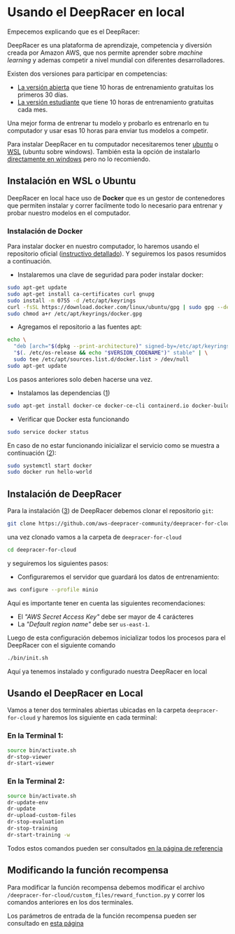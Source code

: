 # Usando el DeepRacer en local

Empecemos explicando que es el DeepRacer:

DeepRacer es una plataforma de aprendizaje, competencia y diversión creada por Amazon AWS, que nos permite aprender sobre _machine learning_ y ademas competir a nivel mundial con diferentes desarrolladores. 

Existen dos versiones para participar en competencias:

- [La versión abierta](https://deepracer.com) que tiene 10 horas de entrenamiento gratuitas los primeros 30 días.
- [La versión estudiante](https://student.deepracer.com) que tiene 10 horas de entrenamiento gratuitas cada mes. 

Una mejor forma de entrenar tu modelo y probarlo es entrenarlo en tu computador y usar esas 10 horas para enviar tus modelos a competir. 

Para instalar DeepRacer en tu computador necesitaremos tener [ubuntu](https://aws-deepracer-community.github.io/deepracer-for-cloud/installation.html) o [WSL](https://aws-deepracer-community.github.io/deepracer-for-cloud/windows.html) (ubuntu sobre windows). También esta la opción de instalarlo [directamente en windows](https://github.com/PhoenixDai/deepracer-windows) pero no lo recomiendo. 

## Instalación en WSL o Ubuntu

DeepRacer en local hace uso de **Docker** que es un gestor de contenedores que permiten instalar y correr facilmente todo lo necesario para entrenar y probar nuestro modelos en el computador. 

### Instalación de Docker

Para instalar docker en nuestro computador, lo haremos usando el repositorio oficial ([instructivo detallado](https://docs.docker.com/engine/install/ubuntu/#install-using-the-repository)). Y seguiremos los pasos resumidos a continuación.

- Instalaremos una clave de seguridad para poder instalar docker:

```sh
sudo apt-get update
sudo apt-get install ca-certificates curl gnupg
sudo install -m 0755 -d /etc/apt/keyrings
curl -fsSL https://download.docker.com/linux/ubuntu/gpg | sudo gpg --dearmor -o /etc/apt/keyrings/docker.gpg
sudo chmod a+r /etc/apt/keyrings/docker.gpg
```

- Agregamos el repositorio a las fuentes apt:

```sh
echo \
  "deb [arch="$(dpkg --print-architecture)" signed-by=/etc/apt/keyrings/docker.gpg] https://download.docker.com/linux/ubuntu \
  "$(. /etc/os-release && echo "$VERSION_CODENAME")" stable" | \
  sudo tee /etc/apt/sources.list.d/docker.list > /dev/null
sudo apt-get update
```

Los pasos anteriores solo deben hacerse una vez.

- Instalamos las dependencias ([1])

[1]:https://aws-deepracer-community.github.io/deepracer-for-cloud/windows.html "Instalación de DeepRacer en Windows"

```sh
sudo apt-get install docker-ce docker-ce-cli containerd.io docker-buildx-plugin docker-compose-plugin jq awscli python3-boto3 docker-compose -y
```

- Verificar que Docker esta funcionando

```sh
sudo service docker status
```

En caso de no estar funcionando inicializar el servicio como se muestra a continuación ([2]):

[2]: https://stackoverflow.com/questions/44678725/cannot-connect-to-the-docker-daemon-at-unix-var-run-docker-sock-is-the-docker "Solucionando el servicio de docker"

```sh
sudo systemctl start docker 
sudo docker run hello-world
```

## Instalación de DeepRacer

Para la instalación ([3]) de DeepRacer debemos clonar el repositorio `git`:

[3]: <https://aws-deepracer-community.github.io/deepracer-for-cloud/installation.html> "Instalación general de DeepRacer"

```sh
git clone https://github.com/aws-deepracer-community/deepracer-for-cloud.git
```

una vez clonado vamos a la carpeta de `deepracer-for-cloud`

```sh
cd deepracer-for-cloud
```

y seguiremos los siguientes pasos: 

- Configuraremos el servidor que guardará los datos de entrenamiento:

```sh
aws configure --profile minio
```

Aquí es importante tener en cuenta las siguientes recomendaciones:

- El _"AWS Secret Access Key"_ debe ser mayor de 4 carácteres
- La _"Default region name"_ debe ser `us-east-1`.

Luego de esta configuración debemos inicializar todos los procesos para el DeepRacer con el siguiente comando

```sh
./bin/init.sh
```

Aquí ya tenemos instalado y configurado nuestra DeepRacer en local

## Usando el DeepRacer en Local

Vamos a tener dos terminales abiertas ubicadas en la carpeta `deepracer-for-cloud` y haremos los siguiente en cada terminal:

### En la Terminal 1:

```sh
source bin/activate.sh
dr-stop-viewer
dr-start-viewer
```

### En la Terminal 2:

```sh
source bin/activate.sh
dr-update-env
dr-update
dr-upload-custom-files
dr-stop-evaluation
dr-stop-training
dr-start-training -w
```

Todos estos comandos pueden ser consultados [en la página de referencia](https://aws-deepracer-community.github.io/deepracer-for-cloud/reference.html)

## Modificando la función recompensa

Para modificar la función recompensa debemos modificar el archivo `/deepracer-for-cloud/custom_files/reward_function.py` y correr los comandos anteriores en los dos terminales.

Los parámetros de entrada de la función recompensa pueden ser consultado en [esta página](https://docs.aws.amazon.com/deepracer/latest/developerguide/deepracer-reward-function-input.html)
